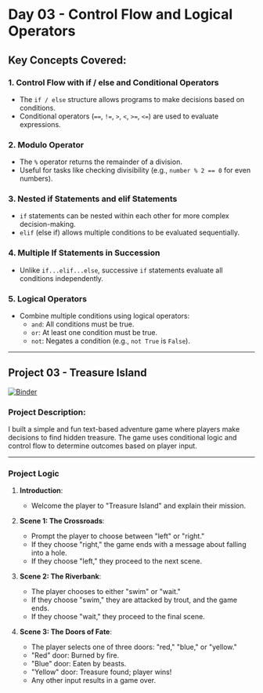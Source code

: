 # Day 03 - Control Flow and Logical Operators

## Key Concepts Covered:

### 1. **Control Flow with if / else and Conditional Operators**
- The `if / else` structure allows programs to make decisions based on conditions.
- Conditional operators (`==`, `!=`, `>`, `<`, `>=`, `<=`) are used to evaluate expressions.

### 2. **Modulo Operator**
- The `%` operator returns the remainder of a division.
- Useful for tasks like checking divisibility (e.g., `number % 2 == 0` for even numbers).

### 3. **Nested if Statements and elif Statements**
- `if` statements can be nested within each other for more complex decision-making.
- `elif` (else if) allows multiple conditions to be evaluated sequentially.

### 4. **Multiple If Statements in Succession**
- Unlike `if...elif...else`, successive `if` statements evaluate all conditions independently.

### 5. **Logical Operators**
- Combine multiple conditions using logical operators:
  - `and`: All conditions must be true.
  - `or`: At least one condition must be true.
  - `not`: Negates a condition (e.g., `not True` is `False`).

---

## Project 03 - Treasure Island
[![Binder](https://mybinder.org/badge_logo.svg)](https://mybinder.org/v2/gh/Monica-Ashok/100DaysOfCode-Python-MLOps/main)

### Project Description:
I built a simple and fun text-based adventure game where players make decisions to find hidden treasure. The game uses conditional logic and control flow to determine outcomes based on player input.

---

### Project Logic
1. **Introduction**:
   - Welcome the player to "Treasure Island" and explain their mission.

2. **Scene 1: The Crossroads**:
   - Prompt the player to choose between "left" or "right."
   - If they choose "right," the game ends with a message about falling into a hole.
   - If they choose "left," they proceed to the next scene.

3. **Scene 2: The Riverbank**:
   - The player chooses to either "swim" or "wait."
   - If they choose "swim," they are attacked by trout, and the game ends.
   - If they choose "wait," they proceed to the final scene.

4. **Scene 3: The Doors of Fate**:
   - The player selects one of three doors: "red," "blue," or "yellow."
   - "Red" door: Burned by fire.
   - "Blue" door: Eaten by beasts.
   - "Yellow" door: Treasure found; player wins!
   - Any other input results in a game over.